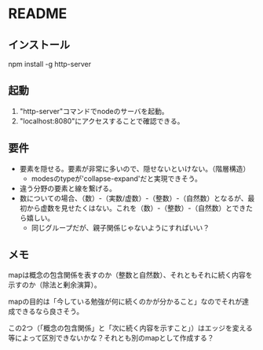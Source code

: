 # README

## インストール

npm install -g http-server

## 起動

1. "http-server"コマンドでnodeのサーバを起動。
1. "localhost:8080"にアクセスすることで確認できる。


## 要件

- 要素を隠せる。要素が非常に多いので、隠せないといけない。（階層構造）
  - modesのtypeが'collapse-expand'だと実現できそう。
- 違う分野の要素と線を繋げる。
- 数についての場合、（数）-（実数/虚数）-（整数）-（自然数）となるが、最初から虚数を見せたくはない。これを（数）-（整数）-（自然数）とできたら嬉しい。
  - 同じグループだが、親子関係じゃないようにすればいい？


## メモ

mapは概念の包含関係を表すのか（整数と自然数）、それともそれに続く内容を示すのか（除法と剰余演算）。  

mapの目的は「今している勉強が何に続くのかが分かること」なのでそれが達成できるなら良さそう。  

この2つ（「概念の包含関係」と「次に続く内容を示すこと」）はエッジを変える等によって区別できないかな？それとも別のmapとして作成する？  
